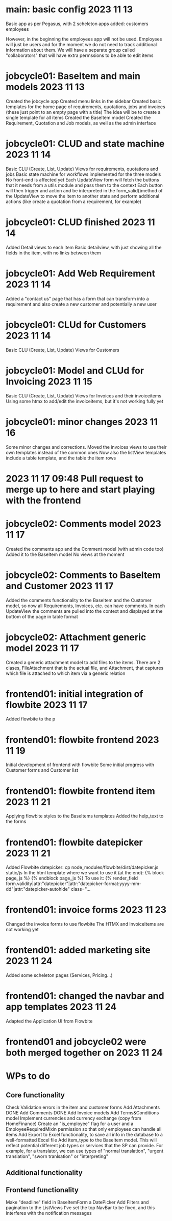 
# main: basic config 2023 11 13
Basic app as per Pegasus, with 2 scheleton apps added:
customers
employees

However, in the beginning the employees app will not be used. Employees will just be users and for the moment we do not need to track additional information about them. 
We will have a separate group called "collaborators" that will have extra permssions to be able to edit items

# jobcycle01: BaseItem and main models 2023 11 13

Created the jobcycle app
Created menu links in the sidebar
Created basic templates for the home page of requirements, quotations, jobs and invoices (these just point to an empty page with a title)
The idea will be to create a single template for all items
Created the BaseItem model
Created the Requirement, Quotation and Job models, as well as the admin interface


# jobcycle01: CLUD and state machine 2023 11 14
Basic CLU (Create, List, Update) Views for requirements, quotations and jobs
Basic state machine for workflows implemented for the three models
No front-end is affected yet
Each UpdateView form will fetch the buttons that it needs from a utils module and pass them to the context
Each button will then trigger and action and be interpreted in the form_valid()method of the UpdateView to move the item to another state and perform additional actions (like create a quotation from a requirement, for example)

# jobcycle01: CLUD finished 2023 11 14
Added Detail views to each item
Basic detailview, with just showing all the fields in the item, with no links between them


# jobcycle01: Add Web Requirement 2023 11 14
Added a "contact us" page that has a form that can transform into a requirement and also create a new customer and potentially a new user

# jobcycle01: CLUd for Customers 2023 11 14
Basic CLU (Create, List, Update) Views for Customers

# jobcycle01: Model and CLUd for Invoicing 2023 11 15
Basic CLU (Create, List, Update) Views for Invoices and their invoiceitems
Using some htmx to add/edit the invoiceitems, but it's not working fully yet

# jobcycle01: minor changes 2023 11 16
Some minor changes and corrections.
Moved the invoices views to use their own templates instead of the common ones
Now also the listView templates include a table template, and the table the item rows



# 2023 11 17 09:48 Pull request to merge up to here and start playing with the frontend


# jobcycle02: Comments model 2023 11 17
Created the comments app and the Comment model (with admin code too)
Added it to the BaseItem model
No views at the moment


# jobcycle02: Comments to BaseItem and Customer 2023 11 17
Added the comments functionality to the BaseItem and the Customer model, so now all Requirements, Invoices, etc. can have comments.
In each UpdateView the comments are pulled into the context and displayed at the bottom of the page in table format


# jobcycle02: Attachment generic model 2023 11 17
Created a generic attachment model to add files to the items.
There are 2 clases, FileAttachment that is the actual file, and Attachment, that captures which file is attached to which item via a generic relation


# frontend01: initial integration of flowbite 2023 11 17
Added flowbite to the p

# frontend01: flowbite frontend 2023 11 19
Initial development of frontend with flowbite
Some initial progress with Customer forms and Customer list

# frontend01: flowbite frontend item 2023 11 21
Applying flowbite styles to the BaseItems templates
Added the help_text to the forms

# frontend01: flowbite datepicker 2023 11 21
Added Flowbite datepicker:
 cp node_modules/flowbite/dist/datepicker.js static/js 
 In the html template where we want to use it (at the end):
    {% block page_js %}
    <script src="{% static 'js/datepicker.js' %}"></script>
    {% endblock page_js %} 
To use it:
    {% render_field form.validity|attr:"datepicker"|attr:"datepicker-format:yyyy-mm-dd"|attr:"datepicker-autohide" class="...


# frontend01: invoice forms 2023 11 23
Changed the invoice forms to use flowbite
The HTMX and InvoiceItems are not working yet


# frontend01: added marketing site 2023 11 24 
Added some scheleton pages (Services, Pricing...)

# frontend01: changed the navbar and app templates 2023 11 24
Adapted the Application UI from Flowbite

# frontend01 and jobcycle02 were both merged together on 2023 11 24



# WPs to do

## Core functionality
Check Validation errors in the item and customer forms
Add Attachments
DONE Add Comments
DONE Add Invoice models
Add Terms&Conditions model
Implement currencies and currency exchange (copy from HomeFinance)
Create an "is_employee" flag for a user and a EmployeeRequiredMixin permission so that only employees can handle all items
Add Export to Excel functionality, to save all info in the database to a well-formatted Excel file
Add item_type to the BaseItem model. This will reflect potential different job types or services that the SP can provide. For example, for a translator, we can use types of "normal translation", "urgent translation", "sworn tranlsation" or "interpreting"


## Additional functionality


## Frontend functionality
Make "deadline" field in BaseItemForm a DatePicker
Add Filters and pagination to the ListViews
I've set the top NavBar to be fixed, and this interferes with the notification messages

